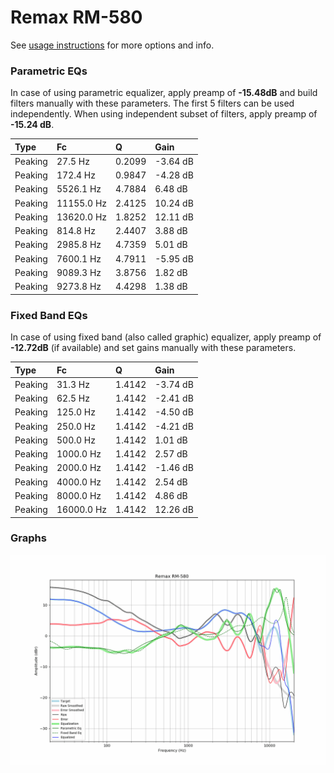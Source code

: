 # Remax RM-580
See [usage instructions](https://github.com/jaakkopasanen/AutoEq#usage) for more options and info.

### Parametric EQs
In case of using parametric equalizer, apply preamp of **-15.48dB** and build filters manually
with these parameters. The first 5 filters can be used independently.
When using independent subset of filters, apply preamp of **-15.24 dB**.

| Type    | Fc         |      Q | Gain     |
|:--------|:-----------|:-------|:---------|
| Peaking | 27.5 Hz    | 0.2099 | -3.64 dB |
| Peaking | 172.4 Hz   | 0.9847 | -4.28 dB |
| Peaking | 5526.1 Hz  | 4.7884 | 6.48 dB  |
| Peaking | 11155.0 Hz | 2.4125 | 10.24 dB |
| Peaking | 13620.0 Hz | 1.8252 | 12.11 dB |
| Peaking | 814.8 Hz   | 2.4407 | 3.88 dB  |
| Peaking | 2985.8 Hz  | 4.7359 | 5.01 dB  |
| Peaking | 7600.1 Hz  | 4.7911 | -5.95 dB |
| Peaking | 9089.3 Hz  | 3.8756 | 1.82 dB  |
| Peaking | 9273.8 Hz  | 4.4298 | 1.38 dB  |

### Fixed Band EQs
In case of using fixed band (also called graphic) equalizer, apply preamp of **-12.72dB**
(if available) and set gains manually with these parameters.

| Type    | Fc         |      Q | Gain     |
|:--------|:-----------|:-------|:---------|
| Peaking | 31.3 Hz    | 1.4142 | -3.74 dB |
| Peaking | 62.5 Hz    | 1.4142 | -2.41 dB |
| Peaking | 125.0 Hz   | 1.4142 | -4.50 dB |
| Peaking | 250.0 Hz   | 1.4142 | -4.21 dB |
| Peaking | 500.0 Hz   | 1.4142 | 1.01 dB  |
| Peaking | 1000.0 Hz  | 1.4142 | 2.57 dB  |
| Peaking | 2000.0 Hz  | 1.4142 | -1.46 dB |
| Peaking | 4000.0 Hz  | 1.4142 | 2.54 dB  |
| Peaking | 8000.0 Hz  | 1.4142 | 4.86 dB  |
| Peaking | 16000.0 Hz | 1.4142 | 12.26 dB |

### Graphs
![](./Remax%20RM-580.png)